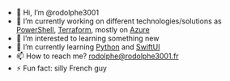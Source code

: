 - 👋 Hi, I’m @rodolphe3001
- 🔭 I’m currently working on different technologies/solutions as [PowerShell](https://github.com/PowerShell/PowerShell), [Terraform](https://www.terraform.io/), mostly on [Azure](https://azure.microsoft.com/en-us/)
- 👀 I’m interested to learning something new
- 🌱 I’m currently learning [Python](https://www.python.org/) and [SwiftUI](https://developer.apple.com/xcode/swiftui/)
- 📫 How to reach me? rodolphe@rodolphe3001.fr 
- ⚡ Fun fact: silly French guy

<!---
rodolphe3001/rodolphe3001 is a ✨ special ✨ repository because its `README.md` (this file) appears on your GitHub profile.
You can click the Preview link to take a look at your changes.
--->
